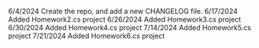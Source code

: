 6/4/2024 Create the repo, and add a new CHANGELOG file.
6/17/2024 Added Homework2.cs project
6/26/2024 Added Homework3.cs project
6/30/2024 Added Homework4.cs project
7/14/2024 Added Homework5.cs project
7/21/2024 Added Homework6.cs project
